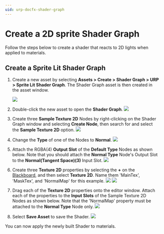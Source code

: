 ```yaml
---
uid: urp-docfx-shader-graph
---
```

# Create a 2D sprite Shader Graph

Follow the steps below to create a shader that reacts to 2D lights when applied to materials.

## Create a Sprite Lit Shader Graph

1. Create a new asset by selecting **Assets > Create > Shader Graph > URP > Sprite Lit Shader Graph**. The Shader Graph asset is then created in the asset window.

   ![](Images/2D/2d-urp12-create-lit-shader.png)
   <br/>

2. Double-click the new asset to open the **Shader Graph**.
   ![](Images/2D/2d-urp12-open-shader-graph.png)
   <br/>

3. Create three **Sample Texture 2D** Nodes by right-clicking on the Shader Graph window and selecting **Create Node**, then search for and select the **Sample Texture 2D** option.
   ![](Images/2D/2d-urp12-create-node.png)
   <br/>

4. Change the **Type** of one of the Nodes to **Normal**.
   ![](Images/2D/2d-urp12-3-node-normal.png)
   <br/>

5. Attach the RGBA(4) **Output Slot** of the **Default Type** Nodes as shown below. Note that you should attach the **Normal Type** Node's Output Slot to the **Normal(Tangent Space)(3)** Input Slot.
      ![](Images/2D/2d-urp12-attach-textures.png)
      <br/>

6. Create three **Texture 2D** properties by selecting the **+** on the [Blackboard](http://docs.unity3d.com/Packages/com.unity.shadergraph@12.0/manual/Blackboard.html), and then select **Texture 2D**. Name them 'MainTex', 'MaskTex', and 'NormalMap' for this example.
   ![](Images/2D/2d-urp12-3-create-texture-2D.png) ![](Images/2D/2d-urp12-3-three-textures.png)
   <br/>

7. Drag each of the **Texture 2D** properties onto the editor window. Attach each of the properties to the **Input Slots** of the Sample Texture 2D Nodes as shown below. Note that the 'NormalMap' property must be attached to the **Normal Type** Node only.
   ![](Images/2D/2d-urp12-3-attach-properties.png)
   <br/>
8. Select **Save Asset** to save the Shader.
   ![](Images/2D/2d-urp12-3-save-shader.png)

You can now apply the newly built Shader to materials.
